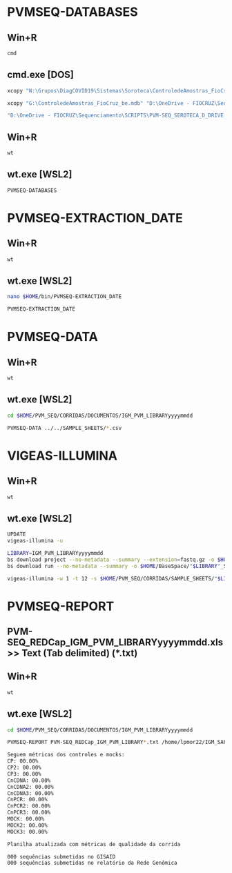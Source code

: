 # PVMSEQ-DATABASES

## Win+R
```sh
cmd
```

## cmd.exe [DOS]
```sh
xcopy "N:\Grupos\DiagCOVID19\Sistemas\Soroteca\ControledeAmostras_FioCruz_be.mdb" "G:\" /y
```

```sh
xcopy "G:\ControledeAmostras_FioCruz_be.mdb" "D:\OneDrive - FIOCRUZ\Sequenciamento\BANCO_DE_DADOS\SOROTECA" /y
```

```sh
"D:\OneDrive - FIOCRUZ\Sequenciamento\SCRIPTS\PVM-SEQ_SEROTECA_D_DRIVE.pgm7"
```

## Win+R
```sh
wt
```

## wt.exe [WSL2]
```sh
PVMSEQ-DATABASES
```

# PVMSEQ-EXTRACTION_DATE

## Win+R
```sh
wt
```

## wt.exe [WSL2]
```sh
nano $HOME/bin/PVMSEQ-EXTRACTION_DATE
```

```sh
PVMSEQ-EXTRACTION_DATE
```

# PVMSEQ-DATA

## Win+R
```sh
wt
```

## wt.exe [WSL2]
```sh
cd $HOME/PVM_SEQ/CORRIDAS/DOCUMENTOS/IGM_PVM_LIBRARYyyyymmdd
```

```sh
PVMSEQ-DATA ../../SAMPLE_SHEETS/*.csv
```

# VIGEAS-ILLUMINA

## Win+R
```sh
wt
```

## wt.exe [WSL2]
```sh
UPDATE
vigeas-illumina -u
```

```sh
LIBRARY=IGM_PVM_LIBRARYyyyymmdd
bs download project --no-metadata --summary --extension=fastq.gz -o $HOME/BaseSpace/"$LIBRARY" -n "$LIBRARY"
bs download run --no-metadata --summary -o $HOME/BaseSpace/"$LIBRARY"_SAV -n "$LIBRARY"
```

```sh
vigeas-illumina -w 1 -t 12 -s $HOME/PVM_SEQ/CORRIDAS/SAMPLE_SHEETS/"$LIBRARY".csv -i $HOME/BaseSpace/"$LIBRARY"
```

# PVMSEQ-REPORT

## PVM-SEQ_REDCap_IGM_PVM_LIBRARYyyyymmdd.xls >> Text (Tab delimited) (*.txt)

## Win+R
```sh
wt
```

## wt.exe [WSL2]
```sh
cd $HOME/PVM_SEQ/CORRIDAS/DOCUMENTOS/IGM_PVM_LIBRARYyyyymmdd
```

```sh
PVMSEQ-REPORT PVM-SEQ_REDCap_IGM_PVM_LIBRARY*.txt /home/lpmor22/IGM_SARSCOV2/IGM_PVM_LIBRARY*_depth10X_ANALYSIS/IGM_PVM_LIBRARY*.consensus.*.fasta
```

```sh
Seguem métricas dos controles e mocks:
CP: 00.00%
CP2: 00.00%
CP3: 00.00%
CnCDNA: 00.00%
CnCDNA2: 00.00%
CnCDNA3: 00.00%
CnPCR: 00.00%
CnPCR2: 00.00%
CnPCR3: 00.00%
MOCK: 00.00%
MOCK2: 00.00%
MOCK3: 00.00%
```

```sh
Planilha atualizada com métricas de qualidade da corrida
```

```sh
000 sequências submetidas no GISAID
000 sequências submetidas no relatório da Rede Genômica
```
